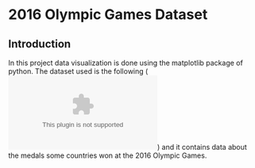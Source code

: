 # 2016 Olympic Games Dataset

## Introduction
Ιn this project data visualization is done using the matplotlib package of python. The dataset used is the following (![dataset](D:\Python\projects\summer2016.csv)) and it contains data about the medals some countries won at the 2016 Olympic Games.
